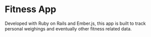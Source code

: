 Fitness App
===========
Developed with Ruby on Rails and Ember.js, this app is built to track personal weighings and eventually other fitness related data.
